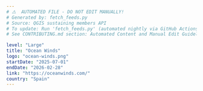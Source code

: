 ```yaml
---
# ⚠️  AUTOMATED FILE - DO NOT EDIT MANUALLY!
# Generated by: fetch_feeds.py
# Source: QGIS sustaining members API
# To update: Run 'fetch_feeds.py' (automated nightly via GitHub Actions)
# See CONTRIBUTING.md section: Automated Content and Manual Edit Guidelines

level: "Large"
title: "Ocean Winds"
logo: "ocean-winds.png"
startDate: "2025-07-01"
endDate: "2026-02-28"
link: "https://oceanwinds.com/"
country: "Spain"
---
```

